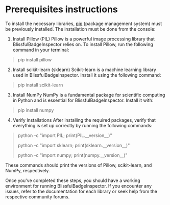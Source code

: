 # Prerequisites instructions

To install the necessary libraries, [pip](https://pip.pypa.io/en/stable/installation/) (package management system) must be previously installed. The installation must be done from the console:

1. Install Pillow (PIL)
Pillow is a powerful image processing library that BlissfulBadgeInspector relies on. To install Pillow, run the following command in your terminal:
> pip install pillow

2. Install scikit-learn (sklearn)
Scikit-learn is a machine learning library used in BlissfulBadgeInspector. Install it using the following command:
> pip install scikit-learn

3. Install NumPy
NumPy is a fundamental package for scientific computing in Python and is essential for BlissfulBadgeInspector. Install it with:
> pip install numpy

4. Verify Installations
After installing the required packages, verify that everything is set up correctly by running the following commands:
> python -c "import PIL; print(PIL._\_version__)"
> 
> python -c "import sklearn; print(sklearn._\_version__)"
> 
> python -c "import numpy; print(numpy._\_version__)"

These commands should print the versions of Pillow, scikit-learn, and NumPy, respectively.

Once you've completed these steps, you should have a working environment for running BlissfulBadgeInspector. If you encounter any issues, refer to the documentation for each library or seek help from the respective community forums.
